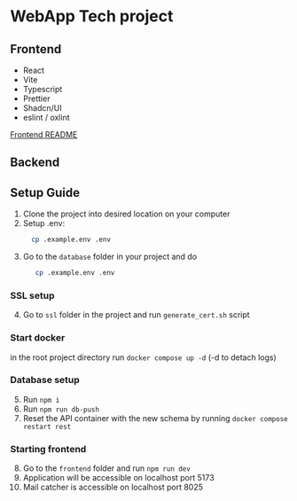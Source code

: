# WebApp Tech project

## Frontend
- React
- Vite
- Typescript
- Prettier
- Shadcn/UI
- eslint / oxlint

[Frontend README](./frontend/README.md)

## Backend


## Setup Guide
1. Clone the project into desired location on your computer
2. Setup .env:
   ```bash
     cp .example.env .env
   ```
3. Go to  the `database` folder in your project and do
   ```bash
      cp .example.env .env
   ```
### SSL setup
4. Go to `ssl` folder in the project and run `generate_cert.sh` script
### Start docker
in the root project directory run `docker compose up -d` (-d to detach logs)
### Database setup
5. Run `npm i`
6. Run `npm run db-push`
7. Reset the API container with the new schema by running `docker compose restart rest`
### Starting frontend
8. Go to the `frontend` folder and run `npm run dev`
9. Application will be accessible on localhost port 5173
10. Mail catcher is accessible on localhost port 8025
